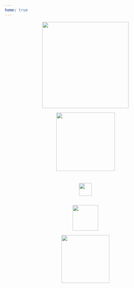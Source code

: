 ```yaml
---
home: true
---
```


<p align="center"><img align="center" width="270" src="https://ss1.bdstatic.com/70cFuXSh_Q1YnxGkpoWK1HF6hhy/it/u=1916641513,3981013052&fm=26&gp=0.jpg" /></p>

<p align="center"><img align="center" width="183" src="https://www.tencent.com/img/index/tencent_logo.png"/></p>

<div style="height:10px;"></div>

<p align="center"><img align="center" width="40" src="https://ss2.baidu.com/6ON1bjeh1BF3odCf/it/u=1214625364,1279255509&fm=27&gp=0.jpg"/></p>

<div style="height:1px;"></div>

<p align="center"><img align="center" width="80" src="https://ss0.baidu.com/6ON1bjeh1BF3odCf/it/u=1672527382,1665984304&fm=15&gp=0.jpg"/></p>

<div style="height:0px;"></div>

<p align="center"><img align="center" width="150" src="https://ss0.bdstatic.com/70cFvHSh_Q1YnxGkpoWK1HF6hhy/it/u=2557204780,2644584798&fm=26&gp=0.jpg" /></p>
